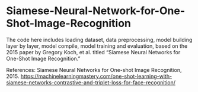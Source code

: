 # Siamese-Neural-Network-for-One-Shot-Image-Recognition
The code here includes loading dataset, data preprocessing, model building layer by layer, model compile, model training and evaluation, based on the 2015 paper by Gregory Koch, et al. titled “Siamese Neural Networks for One-Shot Image Recognition.” 

References:
Siamese Neural Networks for One-shot Image Recognition, 2015.
https://machinelearningmastery.com/one-shot-learning-with-siamese-networks-contrastive-and-triplet-loss-for-face-recognition/
